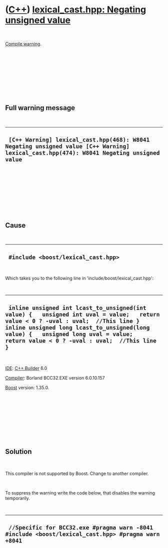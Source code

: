 



 

 

 

 

 

([C++](Cpp.md)) [lexical\_cast.hpp: Negating unsigned value](CppCompileWarningLexical_castHppNegatingUnsignedValue.md)
========================================================================================================================

 

[Compile warning](CppCompileWarning.md).

 

 

 

 

 

Full warning message
--------------------

 

  ------------------------------------------------------------------------------------------------------------------------------------------
  ` [C++ Warning] lexical_cast.hpp(468): W8041 Negating unsigned value [C++ Warning] lexical_cast.hpp(474): W8041 Negating unsigned value`
  ------------------------------------------------------------------------------------------------------------------------------------------

 

 

 

 

 

Cause
-----

 

  --------------------------------------
  ` #include <boost/lexical_cast.hpp>`
  --------------------------------------

 

Which takes you to the following line in
'include/boost/lexical\_cast.hpp':

 

  ----------------------------------------------------------------------------------------------------------------------------------------------------------------------------------------------------------------------------------------------------------------------------
  ` inline unsigned int lcast_to_unsigned(int value) {   unsigned int uval = value;   return value < 0 ? -uval : uval;  //This line }  inline unsigned long lcast_to_unsigned(long value) {   unsigned long uval = value;   return value < 0 ? -uval : uval;  //This line }`
  ----------------------------------------------------------------------------------------------------------------------------------------------------------------------------------------------------------------------------------------------------------------------------

 

[IDE](CppIde.md): [C++ Builder](CppBuilder.md) 6.0

[Compiler](CppCompiler.md): Borland BCC32.EXE version 6.0.10.157

[Boost](CppBoost.md) version: 1.35.0.

 

 

 

 

 

Solution
--------

 

This compiler is not supported by Boost. Change to another compiler.

 

To suppress the warning write the code below, that disables the warning
temporarily.

 

  ---------------------------------------------------------------------------------------------------------
  `  //Specific for BCC32.exe #pragma warn -8041   #include <boost/lexical_cast.hpp> #pragma warn +8041 `
  ---------------------------------------------------------------------------------------------------------

 

 

 

 

 





 



